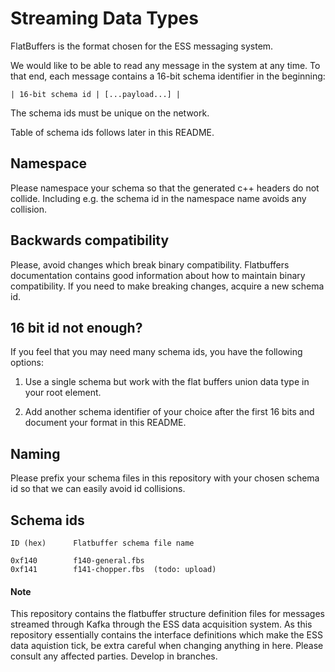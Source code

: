 # Streaming Data Types

FlatBuffers is the format chosen for the ESS messaging system.

We would like to be able to read any message in the system at any time.
To that end, each message contains a 16-bit schema identifier in the beginning:

```
| 16-bit schema id | [...payload...] |
```

The schema ids must be unique on the network.

Table of schema ids follows later in this README.


## Namespace

Please namespace your schema so that the generated c++ headers do not collide.
Including e.g. the schema id in the namespace name avoids any collision.


## Backwards compatibility

Please, avoid changes which break binary compatibility.  Flatbuffers documentation contains
good information about how to maintain binary compatibility.
If you need to make breaking changes, acquire a new schema id.


## 16 bit id not enough?

If you feel that you may need many schema ids, you have the following options:

1) Use a single schema but work with the flat buffers union data type in your root element.

2) Add another schema identifier of your choice after the first 16 bits and document your
   format in this README.


## Naming

Please prefix your schema files in this repository with your chosen schema id
so that we can easily avoid id collisions.


## Schema ids

```
ID (hex)      Flatbuffer schema file name

0xf140        f140-general.fbs
0xf141        f141-chopper.fbs  (todo: upload)
```



#### Note

This repository contains the flatbuffer structure definition files for messages streamed through Kafka through the ESS data acquisition  system. As this repository essentially contains the interface definitions which make the ESS data aquistion tick, be extra careful when changing anything in here. Please consult any affected parties. Develop in branches.
